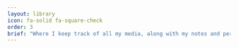 ```yaml
---
layout: library
icon: fa-solid fa-square-check
order: 3
brief: "Where I keep track of all my media, along with my notes and personal thoughts on them."
---
```

